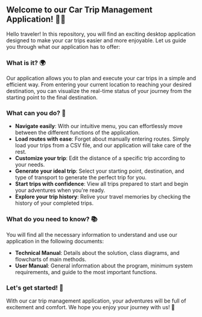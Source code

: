 ## Welcome to our Car Trip Management Application! 🚗✨

Hello traveler! In this repository, you will find an exciting desktop application designed to make your car trips easier and more enjoyable. Let us guide you through what our application has to offer:

### What is it? 🌍

Our application allows you to plan and execute your car trips in a simple and efficient way. From entering your current location to reaching your desired destination, you can visualize the real-time status of your journey from the starting point to the final destination.

### What can you do? 🚀

- **Navigate easily**: With our intuitive menu, you can effortlessly move between the different functions of the application.
- **Load routes with ease**: Forget about manually entering routes. Simply load your trips from a CSV file, and our application will take care of the rest.
- **Customize your trip**: Edit the distance of a specific trip according to your needs.
- **Generate your ideal trip**: Select your starting point, destination, and type of transport to generate the perfect trip for you.
- **Start trips with confidence**: View all trips prepared to start and begin your adventures when you're ready.
- **Explore your trip history**: Relive your travel memories by checking the history of your completed trips.

### What do you need to know? 📚

You will find all the necessary information to understand and use our application in the following documents:

- **Technical Manual**: Details about the solution, class diagrams, and flowcharts of main methods.
- **User Manual**: General information about the program, minimum system requirements, and guide to the most important functions.

### Let's get started! 🎉

With our car trip management application, your adventures will be full of excitement and comfort. We hope you enjoy your journey with us! 🌟

